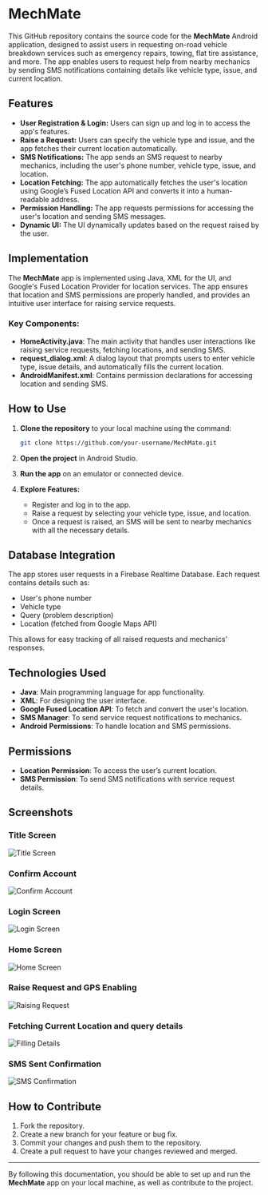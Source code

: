 # MechMate

This GitHub repository contains the source code for the **MechMate** Android application, designed to assist users in requesting on-road vehicle breakdown services such as emergency repairs, towing, flat tire assistance, and more. The app enables users to request help from nearby mechanics by sending SMS notifications containing details like vehicle type, issue, and current location.

## Features

- **User Registration & Login:** Users can sign up and log in to access the app's features.
- **Raise a Request:** Users can specify the vehicle type and issue, and the app fetches their current location automatically.
- **SMS Notifications:** The app sends an SMS request to nearby mechanics, including the user's phone number, vehicle type, issue, and location.
- **Location Fetching:** The app automatically fetches the user's location using Google’s Fused Location API and converts it into a human-readable address.
- **Permission Handling:** The app requests permissions for accessing the user's location and sending SMS messages.
- **Dynamic UI:** The UI dynamically updates based on the request raised by the user.

## Implementation

The **MechMate** app is implemented using Java, XML for the UI, and Google's Fused Location Provider for location services. The app ensures that location and SMS permissions are properly handled, and provides an intuitive user interface for raising service requests.

### Key Components:
- **HomeActivity.java**: The main activity that handles user interactions like raising service requests, fetching locations, and sending SMS.
- **request_dialog.xml**: A dialog layout that prompts users to enter vehicle type, issue details, and automatically fills the current location.
- **AndroidManifest.xml**: Contains permission declarations for accessing location and sending SMS.

## How to Use

1. **Clone the repository** to your local machine using the command:
   ```bash
   git clone https://github.com/your-username/MechMate.git
   ```

2. **Open the project** in Android Studio.

3. **Run the app** on an emulator or connected device.

4. **Explore Features:**
   - Register and log in to the app.
   - Raise a request by selecting your vehicle type, issue, and location.
   - Once a request is raised, an SMS will be sent to nearby mechanics with all the necessary details.

## Database Integration

The app stores user requests in a Firebase Realtime Database. Each request contains details such as:
- User's phone number
- Vehicle type
- Query (problem description)
- Location (fetched from Google Maps API)

This allows for easy tracking of all raised requests and mechanics' responses.


## Technologies Used

- **Java**: Main programming language for app functionality.
- **XML**: For designing the user interface.
- **Google Fused Location API**: To fetch and convert the user's location.
- **SMS Manager**: To send service request notifications to mechanics.
- **Android Permissions**: To handle location and SMS permissions.

## Permissions

- **Location Permission**: To access the user’s current location.
- **SMS Permission**: To send SMS notifications with service request details.

## Screenshots

### Title Screen
![Title Screen](OpenPage.jpg)

### Confirm Account
![Confirm Account](ConfirmAccounts.jpg)

### Login Screen
![ Login Screen](LoginPage.jpg)

### Home Screen
![Home Screen](HomePage.jpg)

### Raise Request and GPS Enabling
![Raising Request](EnableGPS.jpg)

### Fetching Current Location and query details
![Filling Details](RaisingRequest.jpg)

### SMS Sent Confirmation
![SMS Confirmation](MechanicRecievedMessage.jpg)
## How to Contribute

1. Fork the repository.
2. Create a new branch for your feature or bug fix.
3. Commit your changes and push them to the repository.
4. Create a pull request to have your changes reviewed and merged.

---

By following this documentation, you should be able to set up and run the **MechMate** app on your local machine, as well as contribute to the project.
